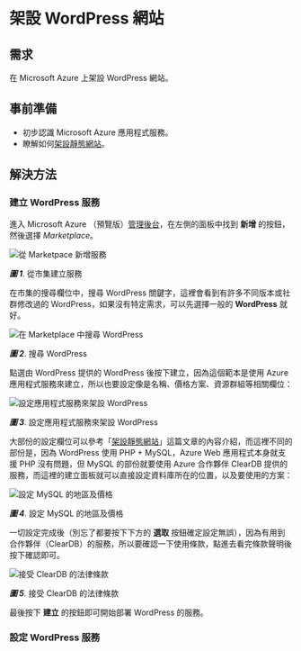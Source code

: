 # 架設 WordPress 網站

## 需求

在 Microsoft Azure 上架設 WordPress 網站。

## 事前準備

  * 初步認識 Microsoft Azure 應用程式服務。
  * 瞭解如何[架設靜態網站](create_a_static_website.md)。

## 解決方法

### 建立 WordPress 服務

進入 Microsoft Azure （預覽版）[管理後台](https://portal.azure.com/)，在左側的面板中找到 **新增** 的按鈕，然後選擇 _Marketplace_。

![從 Marketpace 新增服務](https://skgitbook.blob.core.windows.net/azurerecipestw/ch02/create_from_marketplace.png)

_**圖 1**_. 從市集建立服務


在市集的搜尋欄位中，搜尋 WordPress 關鍵字，這裡會看到有許多不同版本或社群修改過的 WordPress，如果沒有特定需求，可以先選擇一般的 **WordPress** 就好。

![在 Marketplace 中搜尋 WordPress](https://skgitbook.blob.core.windows.net/azurerecipestw/ch02/marketplace_search_wordpress.png)

_**圖 2**_. 搜尋 WordPress

點選由 WordPress 提供的 WordPress 後按下建立，因為這個範本是使用 Azure 應用程式服務來建立，所以也要設定像是名稱、價格方案、資源群組等相關欄位：

![設定應用程式服務來架設 WordPress](https://skgitbook.blob.core.windows.net/azurerecipestw/ch02/creating_wordpress_host.png)

_**圖 3**_. 設定應用程式服務來架設 WordPress

大部份的設定欄位可以參考「[架設靜態網站](create_a_static_website.md)」這篇文章的內容介紹，而這裡不同的部份是，因為 WordPress 使用 PHP + MySQL，Azure Web 應用程式本身就支援 PHP 沒有問題，但 MySQL 的部份就要使用 Azure 合作夥伴 ClearDB 提供的服務，而這裡的建立面板就可以直接設定資料庫所在的位置，以及要使用的方案：

![設定 MySQL 的地區及價格](https://skgitbook.blob.core.windows.net/azurerecipestw/ch02/setting_mysql_plan.png)

_**圖 4**_. 設定 MySQL 的地區及價格

一切設定完成後（別忘了都要按下下方的 **選取** 按鈕確定設定無誤），因為有用到合作夥伴（ClearDB）的服務，所以要確認一下使用條款，點進去看完條款聲明後按下確認即可。

![接受 ClearDB 的法律條款](https://skgitbook.blob.core.windows.net/azurerecipestw/ch02/accept_cleardb_terms.png)

_**圖 5**_. 接受 ClearDB 的法律條款

最後按下 **建立** 的按鈕即可開始部署 WordPress 的服務。

### 設定 WordPress 服務




